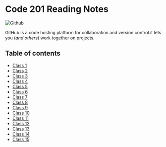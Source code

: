 # Code 201 Reading Notes

![Github](https://www.w3schools.com/whatis/img_github_logo.png)

GitHub is a code hosting platform for collaboration and version control.it lets you (*and others*) work together on projects.

## **Table of contents** 


- [Class 1](https://abdelrazakgo.github.io/Reading-Notes/class-01)
- [Class 2](https://abdelrazakgo.github.io/Reading-Notes/class-02)
- [Class 3](https://abdelrazakgo.github.io/Reading-Notes/class-03)
- [Class 4](https://abdelrazakgo.github.io/Reading-Notes/class-04)
- [Class 5](https://abdelrazakgo.github.io/Reading-Notes/class-05)
- [Class 6](https://abdelrazakgo.github.io/Reading-Notes/class-06)
- [Class 7](https://abdelrazakgo.github.io/Reading-Notes/class-07)
- [Class 8]()
- [Class 9]()
- [Class 10]()
- [Class 11]()
- [Class 12]()
- [Class 13]()
- [Class 14]()
- [Class 15]()
